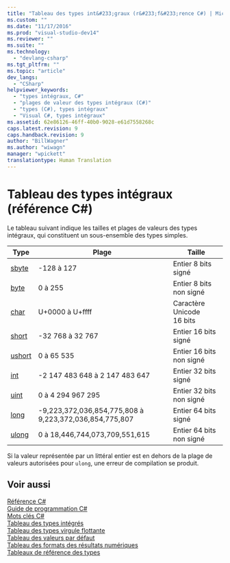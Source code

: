 ```yaml
---
title: "Tableau des types int&#233;graux (r&#233;f&#233;rence C#) | Microsoft Docs"
ms.custom: ""
ms.date: "11/17/2016"
ms.prod: "visual-studio-dev14"
ms.reviewer: ""
ms.suite: ""
ms.technology: 
  - "devlang-csharp"
ms.tgt_pltfrm: ""
ms.topic: "article"
dev_langs: 
  - "CSharp"
helpviewer_keywords: 
  - "types intégraux, C#"
  - "plages de valeur des types intégraux (C#)"
  - "types (C#), types intégraux"
  - "Visual C#, types intégraux"
ms.assetid: 62e86126-46ff-40b0-9028-e61d7558268c
caps.latest.revision: 9
caps.handback.revision: 9
author: "BillWagner"
ms.author: "wiwagn"
manager: "wpickett"
translationtype: Human Translation
---
```

# Tableau des types int&#233;graux (r&#233;f&#233;rence C#)
Le tableau suivant indique les tailles et plages de valeurs des types intégraux, qui constituent un sous\-ensemble des types simples.  
  
|Type|Plage|Taille|  
|----------|-----------|------------|  
|[sbyte](../../../csharp/language-reference/keywords/sbyte.md)|\-128 à 127|Entier 8 bits signé|  
|[byte](../../../csharp/language-reference/keywords/byte.md)|0 à 255|Entier 8 bits non signé|  
|[char](../../../csharp/language-reference/keywords/char.md)|U\+0000 à U\+ffff|Caractère Unicode 16 bits|  
|[short](../../../csharp/language-reference/keywords/short.md)|\-32 768 à 32 767|Entier 16 bits signé|  
|[ushort](../../../csharp/language-reference/keywords/ushort.md)|0 à 65 535|Entier 16 bits non signé|  
|[int](../../../csharp/language-reference/keywords/int.md)|\-2 147 483 648 à 2 147 483 647|Entier 32 bits signé|  
|[uint](../../../csharp/language-reference/keywords/uint.md)|0 à 4 294 967 295|Entier 32 bits non signé|  
|[long](../../../csharp/language-reference/keywords/long.md)|\-9,223,372,036,854,775,808 à 9,223,372,036,854,775,807|Entier 64 bits signé|  
|[ulong](../../../csharp/language-reference/keywords/ulong.md)|0 à 18,446,744,073,709,551,615|Entier 64 bits non signé|  
  
 Si la valeur représentée par un littéral entier est en dehors de la plage de valeurs autorisées pour `ulong`, une erreur de compilation se produit.  
  
## Voir aussi  
 [Référence C\#](../../../csharp/language-reference/index.md)   
 [Guide de programmation C\#](../../../csharp/programming-guide/index.md)   
 [Mots clés C\#](../../../csharp/language-reference/keywords/index.md)   
 [Tableau des types intégrés](../../../csharp/language-reference/keywords/built-in-types-table.md)   
 [Tableau des types virgule flottante](../../../csharp/language-reference/keywords/floating-point-types-table.md)   
 [Tableau des valeurs par défaut](../../../csharp/language-reference/keywords/default-values-table.md)   
 [Tableau des formats des résultats numériques](../../../csharp/language-reference/keywords/formatting-numeric-results-table.md)   
 [Tableaux de référence des types](../../../csharp/language-reference/keywords/reference-tables-for-types.md)